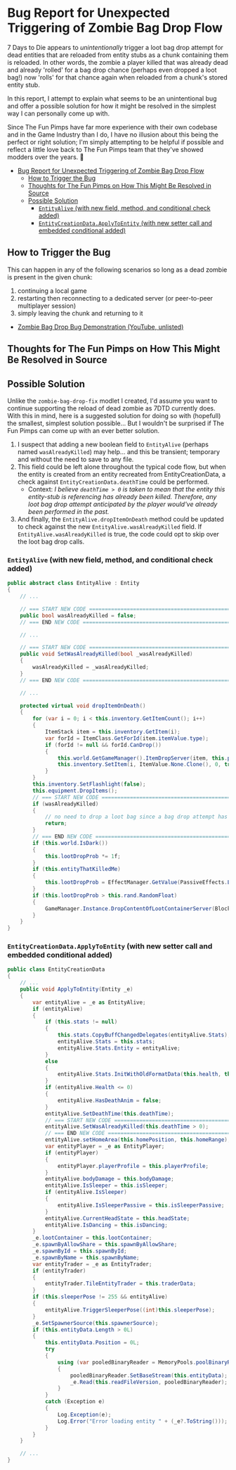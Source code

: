 # Bug Report for Unexpected Triggering of Zombie Bag Drop Flow

7 Days to Die appears to *unintentionally* trigger a loot bag drop attempt for dead entities that are reloaded from entity stubs as a chunk containing them is reloaded. In other words, the zombie a player killed that was already dead and already 'rolled' for a bag drop chance (perhaps even dropped a loot bag!) now 'rolls' for that chance again when reloaded from a chunk's stored entity stub.

In this report, I attempt to explain what seems to be an unintentional bug and offer a possible solution for how it might be resolved in the simplest way I can personally come up with.

Since The Fun Pimps have far more experience with their own codebase and in the Game Industry than I do, I have no illusion about this being the perfect or right solution; I'm simply attempting to be helpful if possible and reflect a little love back to The Fun Pimps team that they've showed modders over the years. 💖

- [Bug Report for Unexpected Triggering of Zombie Bag Drop Flow](#bug-report-for-unexpected-triggering-of-zombie-bag-drop-flow)
  - [How to Trigger the Bug](#how-to-trigger-the-bug)
  - [Thoughts for The Fun Pimps on How This Might Be Resolved in Source](#thoughts-for-the-fun-pimps-on-how-this-might-be-resolved-in-source)
  - [Possible Solution](#possible-solution)
    - [`EntityAlive` (with new field, method, and conditional check added)](#entityalive-with-new-field-method-and-conditional-check-added)
    - [`EntityCreationData.ApplyToEntity` (with new setter call and embedded conditional added)](#entitycreationdataapplytoentity-with-new-setter-call-and-embedded-conditional-added)

## How to Trigger the Bug

This can happen in any of the following scenarios so long as a dead zombie is present in the given chunk:

1. continuing a local game
2. restarting then reconnecting to a dedicated server (or peer-to-peer multiplayer session)
3. simply leaving the chunk and returning to it

- [Zombie Bag Drop Bug Demonstration (YouTube, unlisted)](https://youtu.be/dP-1otDCcPE)

## Thoughts for The Fun Pimps on How This Might Be Resolved in Source

## Possible Solution

Unlike the `zombie-bag-drop-fix` modlet I created, I'd assume you want to continue supporting the reload of dead zombie as 7DTD currently does. With this in mind, here is a suggested solution for doing so with (hopefull) the smallest, simplest solution possible... But I wouldn't be surprised if The Fun Pimps can come up with an ever better solution.

1. I suspect that adding a new boolean field to `EntityAlive` (perhaps named `wasAlreadyKilled`) may help... and this be transient; temporary and without the need to save to any file.
2. This field could be left alone throughout the typical code flow, but when the entity is created from an entity recreated from EntityCreationData, a check against `EntityCreationData.deathTime` could be performed.
    - Context: *I believe `deathTime > 0` is taken to mean that the entity this entity-stub is referencing has already been killed. Therefore, any loot bag drop attempt anticipated by the player would've already been performed in the past.*
3. And finally, the `EntityAlive.dropItemOnDeath` method could be updated to check against the new `EntityAlive.wasAlreadyKilled` field. If `EntityAlive.wasAlreadyKilled` is true, the code could opt to skip over the loot bag drop calls.

### `EntityAlive` (with new field, method, and conditional check added)

```csharp
public abstract class EntityAlive : Entity
{
    // ...

    // === START NEW CODE ===========================================================================================
    public bool wasAlreadyKilled = false;
    // === END NEW CODE =============================================================================================

    // ...

    // === START NEW CODE ===========================================================================================
    public void SetWasAlreadyKilled(bool _wasAlreadyKilled)
    {
        wasAlreadyKilled = _wasAlreadyKilled;
    }
    // === END NEW CODE =============================================================================================

    // ...

    protected virtual void dropItemOnDeath()
    {
        for (var i = 0; i < this.inventory.GetItemCount(); i++)
        {
            ItemStack item = this.inventory.GetItem(i);
            var forId = ItemClass.GetForId(item.itemValue.type);
            if (forId != null && forId.CanDrop())
            {
                this.world.GetGameManager().ItemDropServer(item, this.position, new Vector3(0.5f, 0f, 0.5f), -1, Constants.cItemDroppedOnDeathLifetime, false);
                this.inventory.SetItem(i, ItemValue.None.Clone(), 0, true);
            }
        }
        this.inventory.SetFlashlight(false);
        this.equipment.DropItems();
        // === START NEW CODE =======================================================================================
        if (wasAlreadyKilled)
        {
            // no need to drop a loot bag since a bag drop attempt has already been made for this entity once before.
            return;
        }
        // === END NEW CODE =========================================================================================
        if (this.world.IsDark())
        {
            this.lootDropProb *= 1f;
        }
        if (this.entityThatKilledMe)
        {
            this.lootDropProb = EffectManager.GetValue(PassiveEffects.LootDropProb, this.entityThatKilledMe.inventory.holdingItemItemValue, this.lootDropProb, this.entityThatKilledMe, null, default(FastTags), true, true, true, true, 1, true);
        }
        if (this.lootDropProb > this.rand.RandomFloat)
        {
            GameManager.Instance.DropContentOfLootContainerServer(BlockValue.Air, new Vector3i(this.position), this.entityId);
        }
    }
}
```

### `EntityCreationData.ApplyToEntity` (with new setter call and embedded conditional added)

```csharp
public class EntityCreationData
{
    // ...
    public void ApplyToEntity(Entity _e)
    {
        var entityAlive = _e as EntityAlive;
        if (entityAlive)
        {
            if (this.stats != null)
            {
                this.stats.CopyBuffChangedDelegates(entityAlive.Stats);
                entityAlive.Stats = this.stats;
                entityAlive.Stats.Entity = entityAlive;
            }
            else
            {
                entityAlive.Stats.InitWithOldFormatData(this.health, this.stamina, this.sickness, this.gassiness);
            }
            if (entityAlive.Health <= 0)
            {
                entityAlive.HasDeathAnim = false;
            }
            entityAlive.SetDeathTime(this.deathTime);
            // === START NEW CODE =======================================================================================
            entityAlive.SetWasAlreadyKilled(this.deathTime > 0);
            // === END NEW CODE =========================================================================================
            entityAlive.setHomeArea(this.homePosition, this.homeRange);
            var entityPlayer = _e as EntityPlayer;
            if (entityPlayer)
            {
                entityPlayer.playerProfile = this.playerProfile;
            }
            entityAlive.bodyDamage = this.bodyDamage;
            entityAlive.IsSleeper = this.isSleeper;
            if (entityAlive.IsSleeper)
            {
                entityAlive.IsSleeperPassive = this.isSleeperPassive;
            }
            entityAlive.CurrentHeadState = this.headState;
            entityAlive.IsDancing = this.isDancing;
        }
        _e.lootContainer = this.lootContainer;
        _e.spawnByAllowShare = this.spawnByAllowShare;
        _e.spawnById = this.spawnById;
        _e.spawnByName = this.spawnByName;
        var entityTrader = _e as EntityTrader;
        if (entityTrader)
        {
            entityTrader.TileEntityTrader = this.traderData;
        }
        if (this.sleeperPose != 255 && entityAlive)
        {
            entityAlive.TriggerSleeperPose((int)this.sleeperPose);
        }
        _e.SetSpawnerSource(this.spawnerSource);
        if (this.entityData.Length > 0L)
        {
            this.entityData.Position = 0L;
            try
            {
                using (var pooledBinaryReader = MemoryPools.poolBinaryReader.AllocSync(false))
                {
                    pooledBinaryReader.SetBaseStream(this.entityData);
                    _e.Read(this.readFileVersion, pooledBinaryReader);
                }
            }
            catch (Exception e)
            {
                Log.Exception(e);
                Log.Error("Error loading entity " + (_e?.ToString()));
            }
        }
    }

    // ...
}
```
